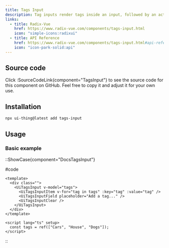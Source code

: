 ```yaml
---
title: Tags Input
description: Tag inputs render tags inside an input, followed by an actual text input.
links:
  - title: Radix-Vue
    href: https://www.radix-vue.com/components/tags-input.html
    icon: "simple-icons:radixui"
  - title: API Reference
    href: https://www.radix-vue.com/components/tags-input.html#api-reference
    icon: "icon-park-solid:api"
---
```


## Source code

Click :SourceCodeLink{component="TagsInput"} to see the source code for this component on GitHub. Feel free to copy it and adjust it for your own use.

## Installation

```bash
npx ui-thing@latest add tags-input
```

## Usage

### Basic example

::ShowCase{component="DocsTagsInput"}

#code

<!-- automd:file src="../../app/components/content/Docs/TagsInput/DocsTagsInput.vue" code lang="vue" -->

```vue [DocsTagsInput.vue]
<template>
  <div class="">
    <UiTagsInput v-model="tags">
      <UiTagsInputItem v-for="tag in tags" :key="tag" :value="tag" />
      <UiTagsInputField placeholder="Add a tag..." />
      <UiTagsInputClear />
    </UiTagsInput>
  </div>
</template>

<script lang="ts" setup>
  const tags = ref(["Cars", "House", "Dogs"]);
</script>
```

<!-- /automd -->

::
